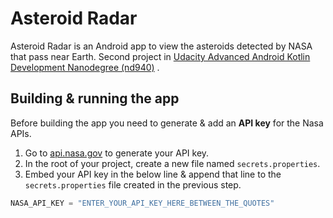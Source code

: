 # Asteroid Radar

Asteroid Radar is an Android app to view the asteroids detected by NASA that pass near Earth. Second
project
in [Udacity Advanced Android Kotlin Development Nanodegree (nd940)](https://www.udacity.com/course/android-kotlin-developer-nanodegree--nd940)
.

## Building & running the app

Before building the app you need to generate & add an **API key** for the Nasa APIs.

1. Go to [api.nasa.gov](https://api.nasa.gov/) to generate your API key.
2. In the root of your project, create a new file named `secrets.properties`.
3. Embed your API key in the below line & append that line to the `secrets.properties` file created
   in the previous step.

  ```groovy
  NASA_API_KEY = "ENTER_YOUR_API_KEY_HERE_BETWEEN_THE_QUOTES"     
  ```
